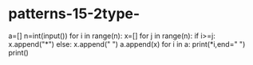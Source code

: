 # patterns-15-2type-
a=[]
n=int(input())
for i in range(n):
  x=[]
  for j in range(n):
    if i>=j:
      x.append("*")
    else:
      x.append(" ")
  a.append(x)
for i in a:
  print(*i,end=" ")
  print()
